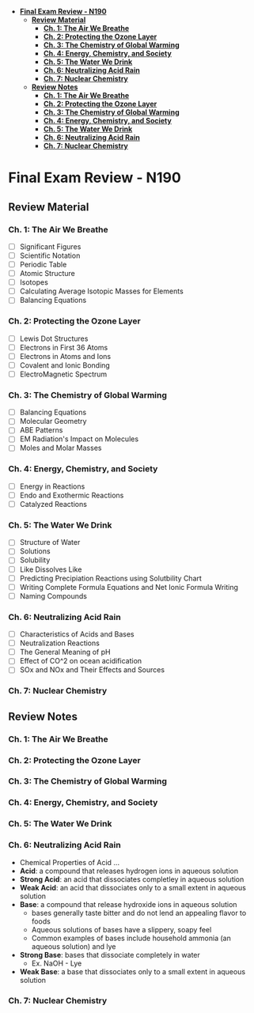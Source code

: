 - [**Final Exam Review - N190**](#final-exam-review---n190)
  - [**Review Material**](#review-material)
    - [**Ch. 1: The Air We Breathe**](#ch-1-the-air-we-breathe)
    - [**Ch. 2: Protecting the Ozone Layer**](#ch-2-protecting-the-ozone-layer)
    - [**Ch. 3: The Chemistry of Global Warming**](#ch-3-the-chemistry-of-global-warming)
    - [**Ch. 4: Energy, Chemistry, and Society**](#ch-4-energy-chemistry-and-society)
    - [**Ch. 5: The Water We Drink**](#ch-5-the-water-we-drink)
    - [**Ch. 6: Neutralizing Acid Rain**](#ch-6-neutralizing-acid-rain)
    - [**Ch. 7: Nuclear Chemistry**](#ch-7-nuclear-chemistry)
  - [**Review Notes**](#review-notes)
    - [**Ch. 1: The Air We Breathe**](#ch-1-the-air-we-breathe-1)
    - [**Ch. 2: Protecting the Ozone Layer**](#ch-2-protecting-the-ozone-layer-1)
    - [**Ch. 3: The Chemistry of Global Warming**](#ch-3-the-chemistry-of-global-warming-1)
    - [**Ch. 4: Energy, Chemistry, and Society**](#ch-4-energy-chemistry-and-society-1)
    - [**Ch. 5: The Water We Drink**](#ch-5-the-water-we-drink-1)
    - [**Ch. 6: Neutralizing Acid Rain**](#ch-6-neutralizing-acid-rain-1)
    - [**Ch. 7: Nuclear Chemistry**](#ch-7-nuclear-chemistry-1)


# **Final Exam Review - N190**
## **Review Material**
### **Ch. 1: The Air We Breathe**
- [ ] Significant Figures
- [ ] Scientific Notation
- [ ] Periodic Table
- [ ] Atomic Structure
- [ ] Isotopes
- [ ] Calculating Average Isotopic Masses for Elements
- [ ] Balancing Equations

### **Ch. 2: Protecting the Ozone Layer**
- [ ] Lewis Dot Structures
- [ ] Electrons in First 36 Atoms
- [ ] Electrons in Atoms and Ions
- [ ] Covalent and Ionic Bonding
- [ ] ElectroMagnetic Spectrum

### **Ch. 3: The Chemistry of Global Warming**
- [ ] Balancing Equations
- [ ] Molecular Geometry
- [ ] ABE Patterns
- [ ] EM Radiation's Impact on Molecules
- [ ] Moles and Molar Masses

### **Ch. 4: Energy, Chemistry, and Society**
- [ ] Energy in Reactions
- [ ] Endo and Exothermic Reactions
- [ ] Catalyzed Reactions

### **Ch. 5: The Water We Drink**
- [ ] Structure of Water
- [ ] Solutions
- [ ] Solubility
- [ ] Like Dissolves Like
- [ ] Predicting Precipiation Reactions using Solutbility Chart
- [ ] Writing Complete Formula Equations and Net Ionic Formula Writing
- [ ] Naming Compounds

### **Ch. 6: Neutralizing Acid Rain**
- [ ] Characteristics of Acids and Bases
- [ ] Neutralization Reactions
- [ ] The General Meaning of pH
- [ ] Effect of CO^2 on ocean acidification
- [ ] SOx and NOx and Their Effects and Sources

### **Ch. 7: Nuclear Chemistry**

## **Review Notes**
### **Ch. 1: The Air We Breathe**
### **Ch. 2: Protecting the Ozone Layer**
### **Ch. 3: The Chemistry of Global Warming**
### **Ch. 4: Energy, Chemistry, and Society**
### **Ch. 5: The Water We Drink**
### **Ch. 6: Neutralizing Acid Rain**
- Chemical Properties of Acid ...
- **Acid**: a compound that releases hydrogen ions in aqueous solution
- **Strong Acid**: an acid that dissociates completley in aqueous solution
- **Weak Acid**: an acid that dissociates only to a small extent in aqueous solution
- **Base**: a compound that release hydroxide ions in aqueous solution
  - bases generally taste bitter and do not lend an appealing flavor to foods
  - Aqueous solutions of bases have a slippery, soapy feel
  - Common examples of bases include household ammonia (an aqueous solution) and lye
- **Strong Base**: bases that dissociate completely in water
  - Ex. NaOH - Lye
- **Weak Base**: a base that dissociates only to a small extent in aqueous solution
### **Ch. 7: Nuclear Chemistry**